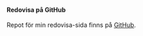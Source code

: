 #### Redovisa på GitHub

Repot för min redovisa-sida finns på [GitHub](https://github.com/sofialing/oophp).
